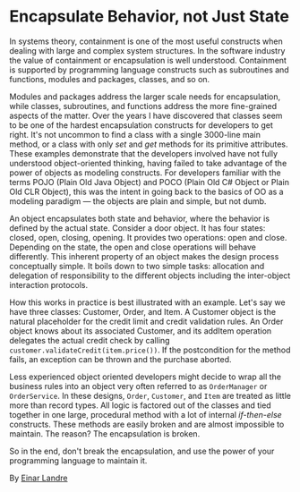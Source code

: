 # Encapsulate Behavior, not Just State

In systems theory, containment is one of the most useful constructs when dealing with large and complex system structures. In the software industry the value of containment or encapsulation is well understood. Containment is supported by programming language constructs such as subroutines and functions, modules and packages, classes, and so on.

Modules and packages address the larger scale needs for encapsulation, while classes, subroutines, and functions address the more fine-grained aspects of the matter. Over the years I have discovered that classes seem to be one of the hardest encapsulation constructs for developers to get right. It's not uncommon to find a class with a single 3000-line main method, or a class with only *set* and *get* methods for its primitive attributes. These examples demonstrate that the developers involved have not fully understood object-oriented thinking, having failed to take advantage of the power of objects as modeling constructs. For developers familiar with the terms POJO (Plain Old Java Object) and POCO (Plain Old C# Object or Plain Old CLR Object), this was the intent in going back to the basics of OO as a modeling paradigm — the objects are plain and simple, but not dumb.

An object encapsulates both state and behavior, where the behavior is defined by the actual state. Consider a door object. It has four states: closed, open, closing, opening. It provides two operations: open and close. Depending on the state, the open and close operations will behave differently. This inherent property of an object makes the design process conceptually simple. It boils down to two simple tasks: allocation and delegation of responsibility to the different objects including the inter-object interaction protocols.

How this works in practice is best illustrated with an example. Let's say we have three classes: Customer, Order, and Item. A Customer object is the natural placeholder for the credit limit and credit validation rules. An Order object knows about its associated Customer, and its addItem operation delegates the actual credit check by calling `customer.validateCredit(item.price())`. If the postcondition for the method fails, an exception can be thrown and the purchase aborted.

Less experienced object oriented developers might decide to wrap all the business rules into an object very often referred to as `OrderManager` or `OrderService`. In these designs, `Order`, `Customer`, and `Item` are treated as little more than record types. All logic is factored out of the classes and tied together in one large, procedural method with a lot of internal *if-then-else* constructs. These methods are easily broken and are almost impossible to maintain. The reason? The encapsulation is broken.

So in the end, don't break the encapsulation, and use the power of your programming language to maintain it.

By [Einar Landre](http://programmer.97things.oreilly.com/wiki/index.php/Einar_Landre)